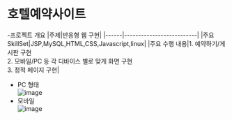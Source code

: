 # 호텔예약사이트
-프로젝트 개요
|주제|반응형 웹 구현|
|------|--------------------------|
|주요 SkillSet|JSP,MySQL,HTML,CSS,Javascript,linux|
|주요 수행 내용|1. 예약하기/게시판 구현<br>2. 모바일/PC 등 각 디바이스 별로 맞게 화면 구현<br>3. 정적 페이지 구현|

* PC 형태 <br>![image](https://user-images.githubusercontent.com/9896149/156555828-1c9d21c1-e4e3-4b53-bbba-77a70cb9f3f4.png)
* 모바일 <br>![image](https://user-images.githubusercontent.com/9896149/156555903-96469eee-56ed-4e77-a84c-1b401e164fa8.png)

